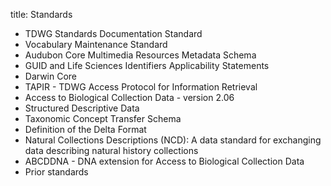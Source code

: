 title: Standards

* TDWG Standards Documentation Standard
* Vocabulary Maintenance Standard
* Audubon Core Multimedia Resources Metadata Schema
* GUID and Life Sciences Identifiers Applicability Statements
* Darwin Core
* TAPIR - TDWG Access Protocol for Information Retrieval
* Access to Biological Collection Data - version 2.06
* Structured Descriptive Data
* Taxonomic Concept Transfer Schema
* Definition of the Delta Format
* Natural Collections Descriptions (NCD): A data standard for exchanging data describing natural history collections
* ABCDDNA - DNA extension for Access to Biological Collection Data
* Prior standards

